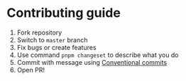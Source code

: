 # Contributing guide  

1. Fork repository   
2. Switch to `master` branch
3. Fix bugs or create features
4. Use command `pnpm changeset` to describe what you do   
5. Commit with message using [Conventional commits](https://www.conventionalcommits.org/)  
6. Open PR!   